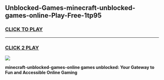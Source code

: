 
## Unblocked-Games-minecraft-unblocked-games-online-Play-Free-1tp95
<h3>
<a href="https://premium76.site?title=minecraft-unblocked-games-online&ref=15A">CLICK TO PLAY</a></h3>
<hr>

<h3>
<a href="https://premium76.site?title=minecraft-unblocked-games-online&ref=15A">CLICK 2 PLAY</a>
  
</h3>

<a href="https://premium76.site?title=minecraft-unblocked-games-online&ref=15A"><img src="https://clearcache.store/games.png"></a>


**minecraft-unblocked-games-online games unblocked: Your Gateway to Fun and Accessible Online Gaming**
